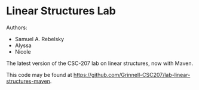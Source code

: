 # Linear Structures Lab

Authors:

* Samuel A. Rebelsky
* Alyssa  
* Nicole

The latest version of the CSC-207 lab on linear structures, now with Maven.

This code may be found at <https://github.com/Grinnell-CSC207/lab-linear-structures-maven>.



